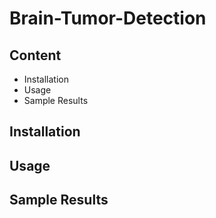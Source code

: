 # Brain-Tumor-Detection

## Content
   - Installation
   - Usage
   - Sample Results
## Installation
## Usage
## Sample Results
